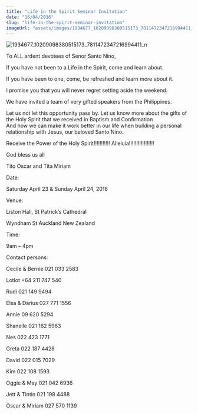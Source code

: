 ```yaml
---
title: "Life in the Spirit Seminar Invitation"
date: "16/04/2016"
slug: "life-in-the-spirit-seminar-invitation"
imageUrl: "assets/images/1934677_10209098380515173_7811472347216994411_n.jpg"
---
```


![1934677_10209098380515173_7811472347216994411_n](https://i0.wp.com/santonino-nz.org/wp-content/uploads/2016/04/1934677_10209098380515173_7811472347216994411_n.jpg?resize=259%2C194)

To ALL ardent devotees of Senor Santo Nino,

If you have not been to a Life in the Spirit, come and learn about.

If you have been to one, come, be refreshed and learn more about it.

I promise you that you will never regret setting aside the weekend.

We have invited a team of very gifted speakers from the Philippines.

Let us not let this opportunity pass by. Let us know more about the gifts of the Holy Spirit that we received in Baptism and Confirmation  
And how we can make it work better in our life when building a personal relationship with Jesus, our beloved Santo Nino.

Receive the Power of the Holy Spirit!!!!!!!!!!! Alleluia!!!!!!!!!!!!!!!!!

God bless us all

Tito Oscar and Tita Miriam

Date:

Saturday April 23 & Sunday April 24, 2016

Venue:

Liston Hall, St Patrick’s Cathedral

Wyndham St Auckland New Zealand

Time:

9am – 4pm

Contact persons:

Cecile & Bernie 021 033 2583

Lotlot +64 211 747 540

Rudi 021 149 9494

Elsa & Darius 027 771 1556

Annie 09 620 5294

Shanelle 021 162 5963

Nes 022 423 1771

Greta 022 187 4428

David 022 015 7029

Kim 022 108 1593

Oggie & May 021 042 6936

Jett & Tintin 021 198 4488

Oscar & Miriam 027 570 1139